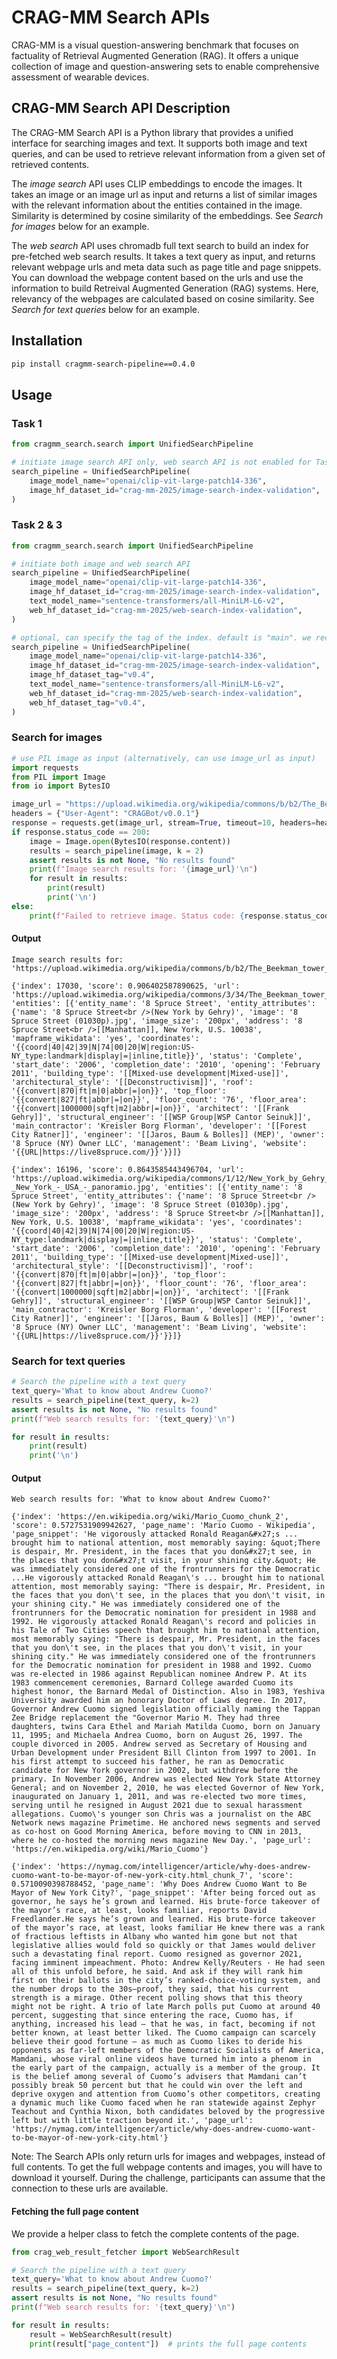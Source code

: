 # CRAG-MM Search APIs

CRAG-MM is a visual question-answering benchmark that focuses on factuality of Retrieval Augmented Generation (RAG). It offers a unique collection of image and question-answering sets to enable comprehensive assessment of wearable devices.

## CRAG-MM Search API Description

The CRAG-MM Search API is a Python library that provides a unified interface for searching images and text. It supports both image and text queries, and can be used to retrieve relevant information from a given set of retrieved contents.

The *image search* API uses CLIP embeddings to encode the images. It takes an image or an image url as input and returns a list of similar images with the relevant information about the entities contained in the image. Similarity is determined by cosine similarity of the embeddings. See *Search for images* below for an example.

The *web search* API uses chromadb full text search to build an index for pre-fetched web search results. It takes a text query as input, and returns relevant webpage urls and meta data such as page title and page snippets. You can download the webpage content based on the urls and use the information to build Retreival Augmented Generation (RAG) systems. Here, relevancy of the webpages are calculated based on cosine similarity. See *Search for text queries* below for an example.

## Installation

```bash
pip install cragmm-search-pipeline==0.4.0
```

## Usage

### Task 1
```python
from cragmm_search.search import UnifiedSearchPipeline

# initiate image search API only, web search API is not enabled for Task 1
search_pipeline = UnifiedSearchPipeline(
    image_model_name="openai/clip-vit-large-patch14-336",
    image_hf_dataset_id="crag-mm-2025/image-search-index-validation",
)
```

### Task 2 & 3

```python
from cragmm_search.search import UnifiedSearchPipeline

# initiate both image and web search API
search_pipeline = UnifiedSearchPipeline(
    image_model_name="openai/clip-vit-large-patch14-336",
    image_hf_dataset_id="crag-mm-2025/image-search-index-validation",
    text_model_name="sentence-transformers/all-MiniLM-L6-v2",
    web_hf_dataset_id="crag-mm-2025/web-search-index-validation",
)

# optional, can specify the tag of the index. default is "main". we recommend always use default / "main".
search_pipeline = UnifiedSearchPipeline(
    image_model_name="openai/clip-vit-large-patch14-336",
    image_hf_dataset_id="crag-mm-2025/image-search-index-validation",
    image_hf_dataset_tag="v0.4",
    text_model_name="sentence-transformers/all-MiniLM-L6-v2",
    web_hf_dataset_id="crag-mm-2025/web-search-index-validation",
    web_hf_dataset_tag="v0.4",
)
```


### Search for images

```python
# use PIL image as input (alternatively, can use image_url as input)
import requests
from PIL import Image
from io import BytesIO

image_url = "https://upload.wikimedia.org/wikipedia/commons/b/b2/The_Beekman_tower_1_%286214362763%29.jpg"
headers = {"User-Agent": "CRAGBot/v0.0.1"}
response = requests.get(image_url, stream=True, timeout=10, headers=headers)
if response.status_code == 200:
    image = Image.open(BytesIO(response.content))
    results = search_pipeline(image, k = 2)
    assert results is not None, "No results found"
    print(f"Image search results for: '{image_url}'\n")
    for result in results:
        print(result)
        print('\n')
else:
    print(f"Failed to retrieve image. Status code: {response.status_code}")
```

#### Output
```
Image search results for: 'https://upload.wikimedia.org/wikipedia/commons/b/b2/The_Beekman_tower_1_%286214362763%29.jpg'

{'index': 17030, 'score': 0.906402587890625, 'url': 'https://upload.wikimedia.org/wikipedia/commons/3/34/The_Beekman_tower_from_the_East_River_%286215420371%29.jpg', 'entities': [{'entity_name': '8 Spruce Street', 'entity_attributes': {'name': '8 Spruce Street<br />(New York by Gehry)', 'image': '8 Spruce Street (01030p).jpg', 'image_size': '200px', 'address': '8 Spruce Street<br />[[Manhattan]], New York, U.S. 10038', 'mapframe_wikidata': 'yes', 'coordinates': '{{coord|40|42|39|N|74|00|20|W|region:US-NY_type:landmark|display|=|inline,title}}', 'status': 'Complete', 'start_date': '2006', 'completion_date': '2010', 'opening': 'February 2011', 'building_type': '[[Mixed-use development|Mixed-use]]', 'architectural_style': '[[Deconstructivism]]', 'roof': '{{convert|870|ft|m|0|abbr|=|on}}', 'top_floor': '{{convert|827|ft|abbr|=|on}}', 'floor_count': '76', 'floor_area': '{{convert|1000000|sqft|m2|abbr|=|on}}', 'architect': '[[Frank Gehry]]', 'structural_engineer': '[[WSP Group|WSP Cantor Seinuk]]', 'main_contractor': 'Kreisler Borg Florman', 'developer': '[[Forest City Ratner]]', 'engineer': '[[Jaros, Baum & Bolles]] (MEP)', 'owner': '8 Spruce (NY) Owner LLC', 'management': 'Beam Living', 'website': '{{URL|https://live8spruce.com/}}'}}]}

{'index': 16196, 'score': 0.8643585443496704, 'url': 'https://upload.wikimedia.org/wikipedia/commons/1/12/New_York_by_Gehry_-_New_York_-_USA_-_panoramio.jpg', 'entities': [{'entity_name': '8 Spruce Street', 'entity_attributes': {'name': '8 Spruce Street<br />(New York by Gehry)', 'image': '8 Spruce Street (01030p).jpg', 'image_size': '200px', 'address': '8 Spruce Street<br />[[Manhattan]], New York, U.S. 10038', 'mapframe_wikidata': 'yes', 'coordinates': '{{coord|40|42|39|N|74|00|20|W|region:US-NY_type:landmark|display|=|inline,title}}', 'status': 'Complete', 'start_date': '2006', 'completion_date': '2010', 'opening': 'February 2011', 'building_type': '[[Mixed-use development|Mixed-use]]', 'architectural_style': '[[Deconstructivism]]', 'roof': '{{convert|870|ft|m|0|abbr|=|on}}', 'top_floor': '{{convert|827|ft|abbr|=|on}}', 'floor_count': '76', 'floor_area': '{{convert|1000000|sqft|m2|abbr|=|on}}', 'architect': '[[Frank Gehry]]', 'structural_engineer': '[[WSP Group|WSP Cantor Seinuk]]', 'main_contractor': 'Kreisler Borg Florman', 'developer': '[[Forest City Ratner]]', 'engineer': '[[Jaros, Baum & Bolles]] (MEP)', 'owner': '8 Spruce (NY) Owner LLC', 'management': 'Beam Living', 'website': '{{URL|https://live8spruce.com/}}'}}]}
```

### Search for text queries

```python
# Search the pipeline with a text query
text_query='What to know about Andrew Cuomo?'
results = search_pipeline(text_query, k=2)
assert results is not None, "No results found"
print(f"Web search results for: '{text_query}'\n")

for result in results:
    print(result)
    print('\n')
```

#### Output
```
Web search results for: 'What to know about Andrew Cuomo?'

{'index': 'https://en.wikipedia.org/wiki/Mario_Cuomo_chunk_2', 'score': 0.5727531909942627, 'page_name': 'Mario Cuomo - Wikipedia', 'page_snippet': 'He vigorously attacked Ronald Reagan&#x27;s ... brought him to national attention, most memorably saying: &quot;There is despair, Mr. President, in the faces that you don&#x27;t see, in the places that you don&#x27;t visit, in your shining city.&quot; He was immediately considered one of the frontrunners for the Democratic ...He vigorously attacked Ronald Reagan\'s ... brought him to national attention, most memorably saying: "There is despair, Mr. President, in the faces that you don\'t see, in the places that you don\'t visit, in your shining city." He was immediately considered one of the frontrunners for the Democratic nomination for president in 1988 and 1992. He vigorously attacked Ronald Reagan\'s record and policies in his Tale of Two Cities speech that brought him to national attention, most memorably saying: "There is despair, Mr. President, in the faces that you don\'t see, in the places that you don\'t visit, in your shining city." He was immediately considered one of the frontrunners for the Democratic nomination for president in 1988 and 1992. Cuomo was re-elected in 1986 against Republican nominee Andrew P. At its 1983 commencement ceremonies, Barnard College awarded Cuomo its highest honor, the Barnard Medal of Distinction. Also in 1983, Yeshiva University awarded him an honorary Doctor of Laws degree. In 2017, Governor Andrew Cuomo signed legislation officially naming the Tappan Zee Bridge replacement the "Governor Mario M. They had three daughters, twins Cara Ethel and Mariah Matilda Cuomo, born on January 11, 1995; and Michaela Andrea Cuomo, born on August 26, 1997. The couple divorced in 2005. Andrew served as Secretary of Housing and Urban Development under President Bill Clinton from 1997 to 2001. In his first attempt to succeed his father, he ran as Democratic candidate for New York governor in 2002, but withdrew before the primary. In November 2006, Andrew was elected New York State Attorney General; and on November 2, 2010, he was elected Governor of New York, inaugurated on January 1, 2011, and was re-elected two more times, serving until he resigned in August 2021 due to sexual harassment allegations. Cuomo\'s younger son Chris was a journalist on the ABC Network news magazine Primetime. He anchored news segments and served as co-host on Good Morning America, before moving to CNN in 2013, where he co-hosted the morning news magazine New Day.', 'page_url': 'https://en.wikipedia.org/wiki/Mario_Cuomo'}

{'index': 'https://nymag.com/intelligencer/article/why-does-andrew-cuomo-want-to-be-mayor-of-new-york-city.html_chunk_7', 'score': 0.5710090398788452, 'page_name': 'Why Does Andrew Cuomo Want to Be Mayor of New York City?', 'page_snippet': 'After being forced out as governor, he says he’s grown and learned. His brute-force takeover of the mayor’s race, at least, looks familiar, reports David Freedlander.He says he’s grown and learned. His brute-force takeover of the mayor’s race, at least, looks familiar He knew there was a rank of fractious leftists in Albany who wanted him gone but not that legislative allies would fold so quickly or that James would deliver such a devastating final report. Cuomo resigned as governor 2021, facing imminent impeachment. Photo: Andrew Kelly/Reuters · He had seen all of this unfold before, he said. And ask if they will rank him first on their ballots in the city’s ranked-choice-voting system, and the number drops to the 30s—proof, they said, that his current strength is a mirage. Other recent polling shows that this theory might not be right. A trio of late March polls put Cuomo at around 40 percent, suggesting that since entering the race, Cuomo has, if anything, increased his lead — that he was, in fact, becoming if not better known, at least better liked. The Cuomo campaign can scarcely believe their good fortune — as much as Cuomo likes to deride his opponents as far-left members of the Democratic Socialists of America, Mamdani, whose viral online videos have turned him into a phenom in the early part of the campaign, actually is a member of the group. It is the belief among several of Cuomo’s advisers that Mamdani can’t possibly break 50 percent but that he could win over the left and deprive oxygen and attention from Cuomo’s other competitors, creating a dynamic much like Cuomo faced when he ran statewide against Zephyr Teachout and Cynthia Nixon, both candidates beloved by the progressive left but with little traction beyond it.', 'page_url': 'https://nymag.com/intelligencer/article/why-does-andrew-cuomo-want-to-be-mayor-of-new-york-city.html'}
```

Note: The Search APIs only return urls for images and webpages, instead of full contents. To get the full webpage contents and images, you will have to download it yourself. During the challenge, participants can assume that the connection to these urls are available. 

#### Fetching the full page content

We provide a helper class to fetch the complete contents of the page. 

```python
from crag_web_result_fetcher import WebSearchResult

# Search the pipeline with a text query
text_query='What to know about Andrew Cuomo?'
results = search_pipeline(text_query, k=2)
assert results is not None, "No results found"
print(f"Web search results for: '{text_query}'\n")

for result in results:
    result = WebSearchResult(result)
    print(result["page_content"])  # prints the full page contents
```
